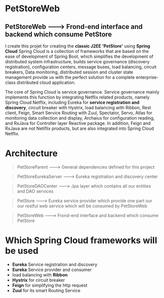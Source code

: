 # PetStoreWeb

## PetStoreWeb ---> Frond-end interface and backend which consume PetStore

I create this projet for creating the **classic J2EE 'PetStore'** using **Spring Cloud** 
Spring Cloud is a collection of frameworks that are based on the ease of development of Spring Boot, 
which simplifies the development of distributed system infrastructure, builds service governance (discovery registration),
configuration centers, message buses, load balancing, circuit breakers, Data monitoring, distributed session
and cluster state management provide us with the perfect solution for a complete enterprise-class distributed
cloud application.

The core of Spring Cloud is service governance. Service governance mainly implements this function by integrating
Netflix related products, namely Spring Cloud Netflix, including Eureka for **service registration and discovery**,
circuit breaker with Hystrix, load balancing with Ribbon, Rest client, Feign, Smart Service Routing with Zuul,
Spectator, Servo, Atlas for monitoring data collection and display, Archaius for configuration reading, and RxJava for
Controller layer Reactive package. In addition, Feign and RxJava are not Netiflix products, but are also integrated
into Spring Cloud Netflix.

# Architecture

>PetStoreParent ---> General dependencies defined for this project

>PetStoreEurekaServer ---> Eureka registration and discovery center

>PetStoreDAOCenter ---> Jpa layer which contains all our entities and DAO services

>PetStore ---> Eureka service provider which provide one part our our restful web service which will be consumed by PetStoreWeb

>PetStoreWeb ---> Frond-end interface and backend which consume PetStore

# Which Spring Cloud frameworks will be used 

- **Eureka** Service registration and discovery
- **Eureka** Service provider and consumer
- load balancing with **Ribbon**
- **Hystrix** for circuit breaker
- **Feign** for simplifying the http request 
- **Zuul** for its smart Routing Service
